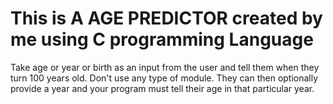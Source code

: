 # This is A AGE PREDICTOR created by me using C programming Language 

Take age or year or birth as an input from the user and tell them when they turn 100 years old.
Don't use any type of module.
They can then optionally provide a year and your program must tell their age in that particular year.


